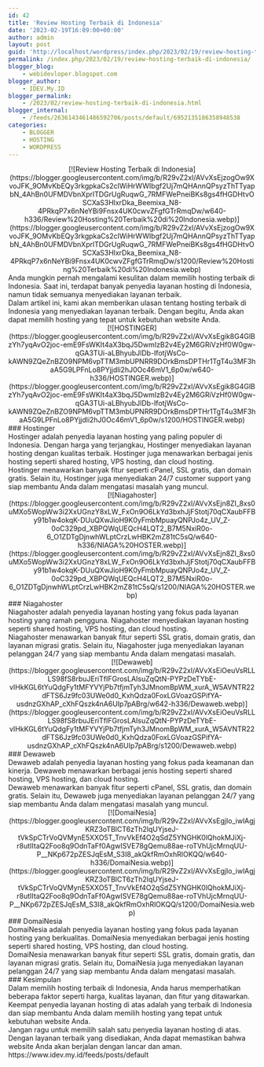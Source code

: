 ```yaml
---
id: 42
title: 'Review Hosting Terbaik di Indonesia'
date: '2023-02-19T16:09:00+00:00'
author: admin
layout: post
guid: 'http://localhost/wordpress/index.php/2023/02/19/review-hosting-terbaik-di-indonesia/'
permalink: /index.php/2023/02/19/review-hosting-terbaik-di-indonesia/
blogger_blog:
    - webidevloper.blogspot.com
blogger_author:
    - IDEV.My.ID
blogger_permalink:
    - /2023/02/review-hosting-terbaik-di-indonesia.html
blogger_internal:
    - /feeds/2636143461486592706/posts/default/6952135186358948538
categories:
    - BLOGGER
    - HOSTING
    - WORDPRESS
---
```


<div style="clear: both; text-align: center;">[![Review Hosting Terbaik di Indonesia](https://blogger.googleusercontent.com/img/b/R29vZ2xl/AVvXsEjzogOw9XvoJFK_9OMvKbEQy3rkgpkaCs2cIWiHrWWIbgf2Uj7mQHAnnQPsyzThTTyapbN_4AhBn0UFMDVbnXprlTDGrUgRuqwG_7RMFWePneiBKs8gs4fHGDHtvOSCXaS3HlxrDka_Beemixa_N8-4PRkqP7x6nNeYBi9Fnsx4UK0cwvZFgfGTrRmqDw/w640-h336/Review%20Hosting%20Terbaik%20di%20Indonesia.webp)](https://blogger.googleusercontent.com/img/b/R29vZ2xl/AVvXsEjzogOw9XvoJFK_9OMvKbEQy3rkgpkaCs2cIWiHrWWIbgf2Uj7mQHAnnQPsyzThTTyapbN_4AhBn0UFMDVbnXprlTDGrUgRuqwG_7RMFWePneiBKs8gs4fHGDHtvOSCXaS3HlxrDka_Beemixa_N8-4PRkqP7x6nNeYBi9Fnsx4UK0cwvZFgfGTrRmqDw/s1200/Review%20Hosting%20Terbaik%20di%20Indonesia.webp)</div> Anda mungkin pernah mengalami kesulitan dalam memilih hosting terbaik di Indonesia. Saat ini, terdapat banyak penyedia layanan hosting di Indonesia, namun tidak semuanya menyediakan layanan terbaik.

<div></div><div>Dalam artikel ini, kami akan memberikan ulasan tentang hosting terbaik di Indonesia yang menyediakan layanan terbaik. Dengan begitu, Anda akan dapat memilih hosting yang tepat untuk kebutuhan website Anda.</div><div></div><div style="clear: both; text-align: center;">[![HOSTINGER](https://blogger.googleusercontent.com/img/b/R29vZ2xl/AVvXsEgik8G4GlBzYh7yqAvO2joc-emE9FsWKIt4aX3bqJ5DwmIzB2v4Ey2M6GRiVzHf0W0gw-qGA3TUi-aLBhyubJlDb-IfotjWsCo-kAWN9ZQeZnBZO9NPM6vpTTM3mbUPNRR9DOrkBmsDPTHr1TgT4u3MF3haA5G9LPFnLo8PYjjdli2hJ0Oc46mV1_6p0w/w640-h336/HOSTINGER.webp)](https://blogger.googleusercontent.com/img/b/R29vZ2xl/AVvXsEgik8G4GlBzYh7yqAvO2joc-emE9FsWKIt4aX3bqJ5DwmIzB2v4Ey2M6GRiVzHf0W0gw-qGA3TUi-aLBhyubJlDb-IfotjWsCo-kAWN9ZQeZnBZO9NPM6vpTTM3mbUPNRR9DOrkBmsDPTHr1TgT4u3MF3haA5G9LPFnLo8PYjjdli2hJ0Oc46mV1_6p0w/s1200/HOSTINGER.webp)</div>### Hostinger

<div>Hostinger adalah penyedia layanan hosting yang paling populer di Indonesia. Dengan harga yang terjangkau, Hostinger menyediakan layanan hosting dengan kualitas terbaik. Hostinger juga menawarkan berbagai jenis hosting seperti shared hosting, VPS hosting, dan cloud hosting.</div><div></div><div>Hostinger menawarkan banyak fitur seperti cPanel, SSL gratis, dan domain gratis. Selain itu, Hostinger juga menyediakan 24/7 customer support yang siap membantu Anda dalam mengatasi masalah yang muncul.</div><div></div><div style="clear: both; text-align: center;">[![Niagahoster](https://blogger.googleusercontent.com/img/b/R29vZ2xl/AVvXsEjn8ZI_8xs0uMXo5WopWw3i2XxUGnzY8xLW_FxOn9O6LkYd3bxhJjFStotj70qCXaubFFBy91b1w4okqK-DUuQXwJioH9K0yFmbMpuayQNPJo4z_UV_Z-0oC329pd_XBPQWqUEQcH4LQT2_B7M5NxiR0o-6_O1ZDTgDjnwhWLptCrzLwHBK2mZ81tC5sQ/w640-h336/NIAGA%20HOSTER.webp)](https://blogger.googleusercontent.com/img/b/R29vZ2xl/AVvXsEjn8ZI_8xs0uMXo5WopWw3i2XxUGnzY8xLW_FxOn9O6LkYd3bxhJjFStotj70qCXaubFFBy91b1w4okqK-DUuQXwJioH9K0yFmbMpuayQNPJo4z_UV_Z-0oC329pd_XBPQWqUEQcH4LQT2_B7M5NxiR0o-6_O1ZDTgDjnwhWLptCrzLwHBK2mZ81tC5sQ/s1200/NIAGA%20HOSTER.webp)</div><div></div>### Niagahoster

<div>Niagahoster adalah penyedia layanan hosting yang fokus pada layanan hosting yang ramah pengguna. Niagahoster menyediakan layanan hosting seperti shared hosting, VPS hosting, dan cloud hosting.</div><div></div><div>Niagahoster menawarkan banyak fitur seperti SSL gratis, domain gratis, dan layanan migrasi gratis. Selain itu, Niagahoster juga menyediakan layanan pelanggan 24/7 yang siap membantu Anda dalam mengatasi masalah.</div><div></div><div style="clear: both; text-align: center;">[![Dewaweb](https://blogger.googleusercontent.com/img/b/R29vZ2xl/AVvXsEiOeuVsRLLLS98fS8rbuJEriTfIFGrosLAIsuZqQtN-PYPzDeTYbE-vIHkKGL6tYuQdgFy1tMFYVYjPb7tfjmTyh3JMnomBpWM_xurA_W5AVNTR22dFTS6Jz9fc03UWe0d0_KxhQdza0FoxLGVoazGSPifYA-usdnzGXhAP_cXhFQszk4nA6UIp7pABrg/w642-h336/Dewaweb.webp)](https://blogger.googleusercontent.com/img/b/R29vZ2xl/AVvXsEiOeuVsRLLLS98fS8rbuJEriTfIFGrosLAIsuZqQtN-PYPzDeTYbE-vIHkKGL6tYuQdgFy1tMFYVYjPb7tfjmTyh3JMnomBpWM_xurA_W5AVNTR22dFTS6Jz9fc03UWe0d0_KxhQdza0FoxLGVoazGSPifYA-usdnzGXhAP_cXhFQszk4nA6UIp7pABrg/s1200/Dewaweb.webp)</div><div></div>### Dewaweb

<div>Dewaweb adalah penyedia layanan hosting yang fokus pada keamanan dan kinerja. Dewaweb menawarkan berbagai jenis hosting seperti shared hosting, VPS hosting, dan cloud hosting.</div><div></div><div>Dewaweb menawarkan banyak fitur seperti cPanel, SSL gratis, dan domain gratis. Selain itu, Dewaweb juga menyediakan layanan pelanggan 24/7 yang siap membantu Anda dalam mengatasi masalah yang muncul.</div><div style="clear: both; text-align: center;">[![DomaiNesia](https://blogger.googleusercontent.com/img/b/R29vZ2xl/AVvXsEgjIo_iwlAgjKRZ3oTBlCT6zTh2lqUYjseJ-tVkSpCTrVoQVMynE5XXO5T_TnvVkEf4O2qSdZ5YNGHK0lQhokMJiXj-r8utIItaQ2Foo8q9OdnTaFf0AgwISVE78gQemu88ae-roTVhUjcMrnqUU-P__NKp672pZESJqEsM_S3I8_akQkfRmOxhRlOKQQ/w640-h336/DomaiNesia.webp)](https://blogger.googleusercontent.com/img/b/R29vZ2xl/AVvXsEgjIo_iwlAgjKRZ3oTBlCT6zTh2lqUYjseJ-tVkSpCTrVoQVMynE5XXO5T_TnvVkEf4O2qSdZ5YNGHK0lQhokMJiXj-r8utIItaQ2Foo8q9OdnTaFf0AgwISVE78gQemu88ae-roTVhUjcMrnqUU-P__NKp672pZESJqEsM_S3I8_akQkfRmOxhRlOKQQ/s1200/DomaiNesia.webp)</div><div></div>### DomaiNesia

<div>DomaiNesia adalah penyedia layanan hosting yang fokus pada layanan hosting yang berkualitas. DomaiNesia menyediakan berbagai jenis hosting seperti shared hosting, VPS hosting, dan cloud hosting.</div><div></div><div>DomaiNesia menawarkan banyak fitur seperti SSL gratis, domain gratis, dan layanan migrasi gratis. Selain itu, DomaiNesia juga menyediakan layanan pelanggan 24/7 yang siap membantu Anda dalam mengatasi masalah.</div><div></div>### Kesimpulan

<div></div><div>Dalam memilih hosting terbaik di Indonesia, Anda harus memperhatikan beberapa faktor seperti harga, kualitas layanan, dan fitur yang ditawarkan. Keempat penyedia layanan hosting di atas adalah yang terbaik di Indonesia dan siap membantu Anda dalam memilih hosting yang tepat untuk kebutuhan website Anda.</div><div></div><div>Jangan ragu untuk memilih salah satu penyedia layanan hosting di atas. Dengan layanan terbaik yang disediakan, Anda dapat memastikan bahwa website Anda akan berjalan dengan lancar dan aman.</div><div>https://www.idev.my.id/feeds/posts/default</div>